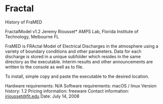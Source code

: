 # Fractal
History of FraMED

FractalModel v1.2
Jeremy Riousset*
AMPS Lab, Florida Institute of Technology, Melbourne FL

FraMED is FRActal Model of Electrical Discharges in the atmosphere using a variety of boundary conditions and other parameters.  Data for each discharge is stored in a unique subfolder which resides in the same directory as the executable.  Interim results and other announcements are written to the console as well as to file.

To install, simple copy and paste the executable to the desired location.

Hardware requirements:		N/A
Software requirements:		macOS / linux
Version history:			1.2
Pricing information:		freeware
Contact information:		jriousset@fit.edu
Date:				July 14, 2008